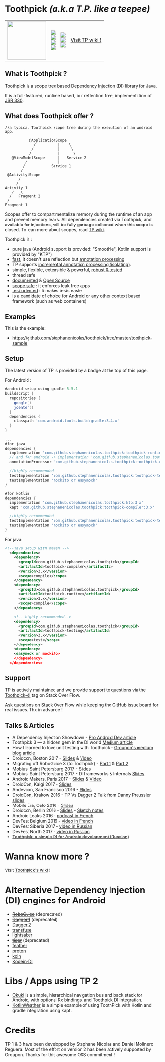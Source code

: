 # Toothpick  *(a.k.a T.P. like a teepee)*

<table style="border:0px">
  <tr  style="border:0px">
    <td width="125" style="border:0px">
      <img src="https://raw.github.com/stephanenicolas/toothpick/master/assets/logo.jpg" width="125px" /> 
    </td>
    <td  style="border:0px">
      <a alt="Build Status" href="https://travis-ci.org/stephanenicolas/toothpick">
      <img src="https://travis-ci.org/stephanenicolas/toothpick.svg?branch=master"/></a>
      <br/>
      <a alt="Coverage Status" href="https://coveralls.io/github/stephanenicolas/toothpick?branch=master">
      <img src="https://coveralls.io/repos/github/stephanenicolas/toothpick/badge.svg?branch=master"/></a>
      <br/>
      <a alt="License" href="https://raw.githubusercontent.com/stephanenicolas/toothpick/master/LICENSE">
      <img src="http://img.shields.io/:license-apache-blue.svg"/></a>
      <br/>
      <a alt="Maven Central" href="http://search.maven.org/#search|gav|1|g:'com.github.stephanenicolas.toothpick'%20AND%20a:'toothpick'">
      <img src="https://img.shields.io/maven-central/v/com.github.stephanenicolas.toothpick/toothpick.svg?style=flat"/></a>
      <br/>
    </td>
    <td  style="border:0px">
      <a alt="Android Dev Weekly" href="http://androidweekly.net/issues/issue-207">
      <img src="https://img.shields.io/badge/Android%20Weekly-%23207-brightgreen.svg"/></a>
      <br/>
      <a alt="Android Arsenal" href="http://android-arsenal.com/details/1/3646">
      <img src="https://img.shields.io/badge/Android%20Arsenal-Toothpick-brightgreen.svg?style=flat"/></a>
      <br/>
      <a alt="Incap: isolating" href="https://github.com/gradle/gradle/blob/master/subprojects/docs/src/docs/userguide/java_plugin.adoc#isolating-annotation-processors">
      <img src="https://img.shields.io/badge/incap-isolating-4AC31D?style=flat"/></a>
    </td>
    <td>
      <a href="https://github.com/stephanenicolas/toothpick/wiki">
      Visit TP wiki !
      </a>
    </td>
  </tr>
</table>

## What is Toothpick ?
 
Toothpick is a scope tree based Dependency Injection (DI) library for Java.

It is a full-featured, runtime based, but reflection free, implementation of [JSR 330](https://github.com/stephanenicolas/toothpick/wiki/Relation-to-JSR-330).

## What does Toothpick offer ?

```
//a typical Toothpick scope tree during the execution of an Android app.

           @ApplicationScope 
             /          |    \  
            /           |     \
           /            |      \
   @ViewModelScope      |   Service 2
         /              | 
        /            Service 1  
       /            
 @Activity1Scope
      /
     /
Activity 1
   /   \
  /   Fragment 2
 /
Fragment 1
```

Scopes offer to compartimentalize memory during the runtime of an app and prevent memory leaks.
All dependencies created via Toothpick, and available for injections, will be fully garbage collected when this scope is closed.
To lean more about scopes, read [TP wiki](https://github.com/stephanenicolas/toothpick/wiki/Scopes#what-is-a-scope-).

Toothpick is :
* pure java (Android support is provided: "Smoothie", Kotlin support is provided by "KTP")
* [fast](https://github.com/stephanenicolas/toothpick/wiki/FAQ#how-does-toothpick-perform-compared-to-dagger-2-), it doesn't use reflection but [annotation processing](https://github.com/stephanenicolas/toothpick/wiki/Factories-and-Member-Injectors)
* TP supports [incremental annotation processing (isolating)](https://github.com/gradle/gradle/blob/master/subprojects/docs/src/docs/userguide/java_plugin.adoc#isolating-annotation-processors).
* simple, flexible, extensible & powerful, [robust & tested](https://coveralls.io/github/stephanenicolas/toothpick?branch=master)
* thread safe
* [documented](https://github.com/stephanenicolas/toothpick/wiki) & [Open Source](https://raw.githubusercontent.com/stephanenicolas/toothpick/master/LICENSE)
* [scope safe](https://github.com/stephanenicolas/toothpick/wiki/Scope-Resolution) : it enforces leak free apps
* [test oriented](https://github.com/stephanenicolas/toothpick/blob/master/toothpick-sample/src/test/java/toothpick/sample/SimpleEntryPointTestWithRules.java) : it makes tests easier
* is a candidate of choice for Android or any other context based framework (such as web containers)

## Examples

This is the example:
* https://github.com/stephanenicolas/toothpick/tree/master/toothpick-sample

## Setup

The latest version of TP is provided by a badge at the top of this page.

For Android : 
```groovy
#android setup using gradle 5.5.1
buildscript {
  repositories {
    google()
    jcenter()
  }
  dependencies {
    classpath 'com.android.tools.build:gradle:3.4.x'
  }
}

...
#for java
dependencies {
  implementation 'com.github.stephanenicolas.toothpick:toothpick-runtime:3.x'
  // and for android -> implementation 'com.github.stephanenicolas.toothpick:smoothie-androidx:3.x'
  annotationProcessor 'com.github.stephanenicolas.toothpick:toothpick-compiler:3.x'

  //highly recommended
  testImplementation 'com.github.stephanenicolas.toothpick:toothpick-testing-junit5:3.x'
  testImplementation 'mockito or easymock'
}

#for kotlin
dependencies {
  implementation 'com.github.stephanenicolas.toothpick:ktp:3.x'
  kapt 'com.github.stephanenicolas.toothpick:toothpick-compiler:3.x'

  //highly recommended
  testImplementation 'com.github.stephanenicolas.toothpick:toothpick-testing-junit5:3.x'
  testImplementation 'mockito or easymock'
}

```

For java:
```xml
<!--java setup with maven -->
  <dependencies>
    <dependency>
      <groupId>com.github.stephanenicolas.toothpick</groupId>
      <artifactId>toothpick-compiler</artifactId>
      <version>3.x</version>
      <scope>compile</scope>
    </dependency>
    <dependency>
      <groupId>com.github.stephanenicolas.toothpick</groupId>
      <artifactId>toothpick-runtime</artifactId>
      <version>3.x</version>
      <scope>compile</scope>
    </dependency>
    
    <!-- highly recommended-->
    <dependency> 
      <groupId>com.github.stephanenicolas.toothpick</groupId>
      <artifactId>toothpick-testing</artifactId>
      <version>3.x</version>
      <scope>test</scope>
    </dependency>
    <dependency>
    <easymock or mockito>
    </dependency>
  </dependencies>
```
## Support

TP is actively maintained and we provide support to questions via the [Toothpick-di](https://stackoverflow.com/questions/tagged/toothpick-di) tag on Stack Over Flow. 

Ask questions on Stack Over Flow while keeping the GitHub issue board for real issues. Thx in advance !

## Talks & Articles

* A Dependency Injection Showdown - [Pro Android Dev article](https://proandroiddev.com/a-dependency-injection-showdown-213339c76515)
* Toothpick 3 — a hidden gem in the DI world [Medium article](https://medium.com/swlh/toothpick-3-a-hidden-gem-194ae6ee8671)
* How I learned to love unit testing with Toothpick - [Groupon's medium blog article](https://medium.com/groupon-eng/how-i-learned-to-love-unit-testing-with-toothpick-13ad305b35d)
* Droidcon, Boston 2017 - [Slides](https://speakerdeck.com/dlemures/toothpick-a-fresh-approach-to-di-including-unit-testing) & [Video](https://news.realm.io/news/droidcon-boston-daniel-molinero-toothpick-dependency-injection-android/)
* Migrating off RoboGuice 3 (to Toothpick) - [Part 1](https://medium.com/@markchristopherng/migrating-off-roboguice-3-part-1-cee0875f6620) & [Part 2](https://medium.com/@markchristopherng/migrating-off-roboguice-3-part-2-c06644d2d1ef)
* Mobius, Saint Petersburg 2017 - [Slides](https://speakerdeck.com/stephanenicolas/tp-mobile-era-2016-final-compressed)
* Mobius, Saint Petersburg 2017 - DI frameworks & Internals [Slides](https://speakerdeck.com/stephanenicolas/comparing-di-frameworks)
* Android Makers, Paris 2017 - [Slides](https://speakerdeck.com/stephanenicolas/tp-mobile-era-2016-final-compressed) & [Video](https://www.youtube.com/watch?v=rn4EAzimslw)
* DroidCon, Kaigi 2017 - [Slides](https://speakerdeck.com/stephanenicolas/tp-mobile-era-2016-final-compressed)
* Andevcon, San Francisco 2016 - [Slides](https://speakerdeck.com/stephanenicolas/tp-mobile-era-2016-final-compressed)
* DroidCon, Krakow 2016 - TP Vs Dagger 2 Talk from Danny Preussler [slides](http://www.slideshare.net/dpreussler/demystifying-dependency-injection-dagger-and-toothpick)
* Mobile Era, Oslo 2016 - [Slides](https://speakerdeck.com/stephanenicolas/tp-mobile-era-2016-final-compressed)
* Droidcon, Berlin 2016 - [Slides](https://speakerdeck.com/dlemures/toothpick-and-dependency-injection) - [Sketch notes](https://twitter.com/TeresaHolfeld/status/743026908552663041)
* Android Leaks 2016 - [podcast in French](http://androidleakspodcast.com/2016/09/25/episode-4-de-la-dague-au-cure-dent-en-passant-par-un-petit-jus/)
* DevFest Belgium 2016 - [video in French](https://www.youtube.com/watch?v=ytBmu5ciPCQ)
* DevFest Siberia 2017 - [video in Russian](https://www.youtube.com/watch?v=EOFrA-MHbjU)
* DevFest North 2017 - [video in Russian](https://www.youtube.com/watch?v=t55nFVurCHw)
* [Toothpick: a simple DI for Android development (Russian)](https://medium.com/@alaershov/toothpick-di-android-1-intro-ru-151015616f0?source=friends_link&sk=ccfdda35cd968f1cd9986ab4a8cf0016)

# Wanna know more ?

Visit [Toothpick's wiki](https://github.com/stephanenicolas/toothpick/wiki) !

# Alternative Dependency Injection (DI) engines for Android

* ~~[RoboGuice](https://github.com/roboguice/roboguice)~~ (deprecated)
* ~~[Dagger 1](https://github.com/square/dagger)~~ (deprecated)
* [Dagger 2](https://github.com/google/dagger)
* [transfuse](http://androidtransfuse.org/)
* [lightsaber](https://github.com/MichaelRocks/lightsaber)
* ~~[tiger](https://github.com/google/tiger)~~ (deprecated)
* [feather](https://github.com/zsoltherpai/feather)
* [proton](https://github.com/hnakagawa/proton)
* [koin](https://github.com/InsertKoinIO/koin)
* [Kodein-DI](https://github.com/Kodein-Framework/Kodein-DI)

# Libs / Apps using TP 2

* [Okuki](https://github.com/wongcain/okuki) is a simple, hierarchical navigation bus and back stack for Android, with optional Rx bindings, and Toothpick DI integration.
* [KotlinWeather](https://github.com/ekamp/KotlinWeather) is a simple example of using ToothPick with Kotlin and gradle integration using kapt.

# Credits

TP 1 & 3 have been developped by Stephane Nicolas and Daniel Molinero Reguera.
Most of the effort on version 2 has been actively supported by Groupon. Thanks for this awesome OSS commitment !
